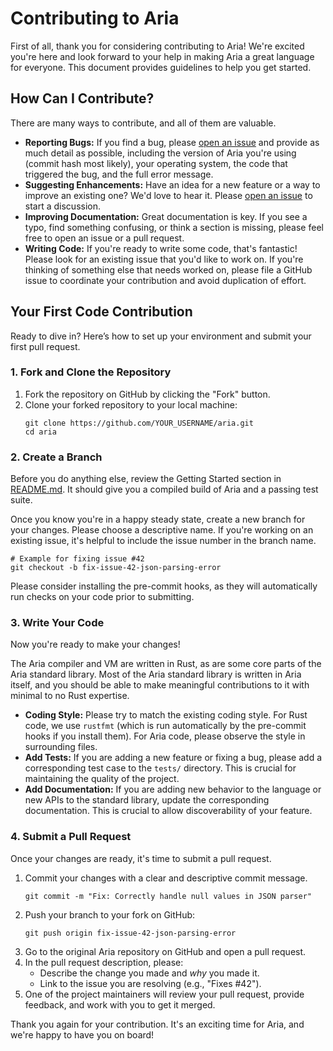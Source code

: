 ---
---

# Contributing to Aria

First of all, thank you for considering contributing to Aria! We're excited you're here and look forward to your help in making Aria a great language for everyone. This document provides guidelines to help you get started.

## How Can I Contribute?

There are many ways to contribute, and all of them are valuable.

*   **Reporting Bugs:** If you find a bug, please [open an issue](https://github.com/egranata/aria/issues) and provide as much detail as possible, including the version of Aria you're using (commit hash most likely), your operating system, the code that triggered the bug, and the full error message.
*   **Suggesting Enhancements:** Have an idea for a new feature or a way to improve an existing one? We'd love to hear it. Please [open an issue](https://github.com/egranata/aria/issues) to start a discussion.
*   **Improving Documentation:** Great documentation is key. If you see a typo, find something confusing, or think a section is missing, please feel free to open an issue or a pull request.
*   **Writing Code:** If you're ready to write some code, that's fantastic! Please look for an existing issue that you'd like to work on. If you're thinking of something else that needs worked on, please file a GitHub issue to coordinate your contribution and avoid duplication of effort.

## Your First Code Contribution

Ready to dive in? Here’s how to set up your environment and submit your first pull request.

### 1. Fork and Clone the Repository

1.  Fork the repository on GitHub by clicking the "Fork" button.
2.  Clone your forked repository to your local machine:
    ```shell
    git clone https://github.com/YOUR_USERNAME/aria.git
    cd aria
    ```

### 2. Create a Branch

Before you do anything else, review the Getting Started section in [README.md](README.md). It should give you a compiled build of Aria and a passing test suite.

Once you know you're in a happy steady state, create a new branch for your changes. Please choose a descriptive name. If you're working on an existing issue, it's helpful to include the issue number in the branch name.

```shell
# Example for fixing issue #42
git checkout -b fix-issue-42-json-parsing-error
```

Please consider installing the pre-commit hooks, as they will automatically run checks on your code prior to submitting.

### 3. Write Your Code

Now you're ready to make your changes!

The Aria compiler and VM are written in Rust, as are some core parts of the Aria standard library. Most of the Aria standard library is written in Aria itself, and you should be able to make meaningful contributions to it with minimal to no Rust expertise.

*   **Coding Style:** Please try to match the existing coding style. For Rust code, we use `rustfmt` (which is run automatically by the pre-commit hooks if you install them). For Aria code, please observe the style in surrounding files.
*   **Add Tests:** If you are adding a new feature or fixing a bug, please add a corresponding test case to the `tests/` directory. This is crucial for maintaining the quality of the project.
*   **Add Documentation:** If you are adding new behavior to the language or new APIs to the standard library, update the corresponding documentation. This is crucial to allow discoverability of your feature.

### 4. Submit a Pull Request

Once your changes are ready, it's time to submit a pull request.

1.  Commit your changes with a clear and descriptive commit message.
    ```shell
    git commit -m "Fix: Correctly handle null values in JSON parser"
    ```
2.  Push your branch to your fork on GitHub:
    ```shell
    git push origin fix-issue-42-json-parsing-error
    ```
3.  Go to the original Aria repository on GitHub and open a pull request.
4.  In the pull request description, please:
    *   Describe the change you made and *why* you made it.
    *   Link to the issue you are resolving (e.g., "Fixes #42").
5.  One of the project maintainers will review your pull request, provide feedback, and work with you to get it merged.

Thank you again for your contribution. It's an exciting time for Aria, and we're happy to have you on board!
